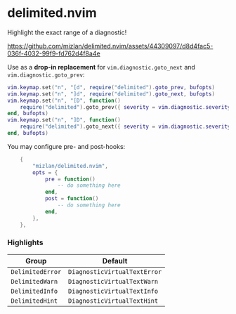 # delimited.nvim

Highlight the exact range of a diagnostic!

https://github.com/mizlan/delimited.nvim/assets/44309097/d8d4fac5-036f-4032-99f9-fd762d4f8a4e

Use as a **drop-in replacement** for `vim.diagnostic.goto_next` and
`vim.diagnostic.goto_prev`:

```lua
vim.keymap.set("n", "[d", require("delimited").goto_prev, bufopts)
vim.keymap.set("n", "]d", require("delimited").goto_next, bufopts)
vim.keymap.set("n", "[D", function()
    require("delimited").goto_prev({ severity = vim.diagnostic.severity.ERROR })
end, bufopts)
vim.keymap.set("n", "]D", function()
    require("delimited").goto_next({ severity = vim.diagnostic.severity.ERROR })
end, bufopts)
```

You may configure pre- and post-hooks:

```lua
    {
        "mizlan/delimited.nvim",
        opts = {
            pre = function()
                -- do something here
            end,
            post = function()
                -- do something here
            end,
        },
    },
```

### Highlights

| Group            | Default                      |
|------------------|------------------------------|
| `DelimitedError` | `DiagnosticVirtualTextError` |
| `DelimitedWarn`  | `DiagnosticVirtualTextWarn`  |
| `DelimitedInfo`  | `DiagnosticVirtualTextInfo`  |
| `DelimitedHint`  | `DiagnosticVirtualTextHint`  |
